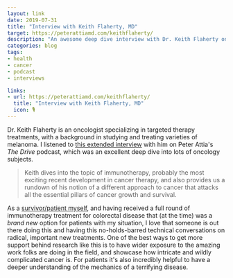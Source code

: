 ```yaml
---
layout: link
date: 2019-07-31
title: "Interview with Keith Flaherty, MD"
target: https://peterattiamd.com/keithflaherty/
description: "An awesome deep dive interview with Dr. Keith Flaherty on the history of oncology, cancer treatment, and targeted therapies."
categories: blog
tags:
- health
- cancer
- podcast
- interviews

links:
- url: https://peterattiamd.com/keithflaherty/
  title: "Interview with Keith Flaherty, MD"
  icon: 🎙
---
```


Dr. Keith Flaherty is an oncologist specializing in targeted therapy treatments, with a background in studying and treating varieties of melanoma. I listened to [this extended interview](https://peterattiamd.com/keithflaherty/ "Keith Flaherty on The Drive") with him on Peter Attia's *The Drive* podcast, which was an excellent deep dive into lots of oncology subjects.

> Keith dives into the topic of immunotherapy, probably the most exciting recent development in cancer therapy, and also provides us a rundown of his notion of a different approach to cancer that attacks all the essential pillars of cancer growth and survival.

As a [survivor/patient myself](/post/the-breakthrough-immunotherapy/ "The Breakthrough and Immunotherapy"), and having received a full round of immunotherapy treatment for colorectal disease that (at the time) was a *brand new* option for patients with my situation, I love that someone is out there doing this and having this no-holds-barred technical conversations on radical, important new treatments. One of the best ways to get more support behind research like this is to have wider exposure to the amazing work folks are doing in the field, and showcase how intricate and wildly complicated cancer is. For patients it's also incredibly helpful to have a deeper understanding of the mechanics of a terrifying disease.
